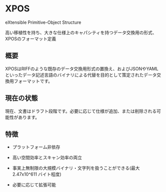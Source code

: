 # XPOS

eXtensible Primitive-Object Structure

高い移植性を持ち、大きな仕様上のキャパシティを持つデータ交換用の形式、XPOSのフォーマット定義

## 概要

XPOSはRIFFのような既存のデータ交換用形式の置換え、およびJSONやYAMLといったデータ記述言語のバイナリによる代替を目的として策定されたデータ交換用フォーマットです。

## 現在の状態

現在、文書はドラフト段階です。必要に応じて仕様が追加、または削除される可能性があります。

## 特徴

-	プラットフォーム非依存

-	高い空間効率とスキャン効率の両立

-	事実上無制限の大規模バイナリ・文字列を扱うことができる(最大 2.47x10^611 バイト程度)

-	必要に応じて拡張可能
